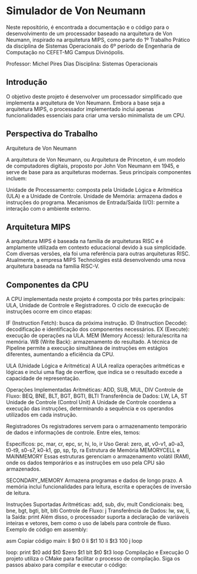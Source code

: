 # Simulador de Von Neumann
Neste repositório, é encontrada a documentação e o código para o desenvolvimento de um processador baseado na arquitetura de Von Neumann, inspirado na arquitetura MIPS, como parte do 1º Trabalho Prático da disciplina de Sistemas Operacionais do 6º período de Engenharia de Computação no CEFET-MG Campus Divinópolis.

Professor: Michel Pires Dias
Disciplina: Sistemas Operacionais

## Introdução

O objetivo deste projeto é desenvolver um processador simplificado que implementa a arquitetura de Von Neumann. Embora a base seja a arquitetura MIPS, o processador implementado inclui apenas funcionalidades essenciais para criar uma versão minimalista de um CPU.

## Perspectiva do Trabalho

Arquitetura de Von Neumann

A arquitetura de Von Neumann, ou Arquitetura de Princeton, é um modelo de computadores digitais, proposto por John Von Neumann em 1945, e serve de base para as arquiteturas modernas. Seus principais componentes incluem:

Unidade de Processamento: composta pela Unidade Lógica e Aritmética (ULA) e a Unidade de Controle.
Unidade de Memória: armazena dados e instruções do programa.
Mecanismos de Entrada/Saída (I/O): permite a interação com o ambiente externo.

## Arquitetura MIPS

A arquitetura MIPS é baseada na família de arquiteturas RISC e é amplamente utilizada em contexto educacional devido à sua simplicidade. Com diversas versões, ela foi uma referência para outras arquiteturas RISC. Atualmente, a empresa MIPS Technologies está desenvolvendo uma nova arquitetura baseada na família RISC-V.

## Componentes da CPU

A CPU implementada neste projeto é composta por três partes principais: ULA, Unidade de Controle e Registradores. O ciclo de execução de instruções ocorre em cinco etapas:

IF (Instruction Fetch): busca da próxima instrução.
ID (Instruction Decode): decodificação e identificação dos componentes necessários.
EX (Execute): execução de operações na ULA.
MEM (Memory Access): leitura/escrita na memória.
WB (Write Back): armazenamento do resultado.
A técnica de Pipeline permite a execução simultânea de instruções em estágios diferentes, aumentando a eficiência da CPU.

ULA (Unidade Lógica e Aritmética)
A ULA realiza operações aritméticas e lógicas e inclui uma flag de overflow, que indica se o resultado excede a capacidade de representação.

Operações Implementadas
Aritméticas: ADD, SUB, MUL, DIV
Controle de Fluxo: BEQ, BNE, BLT, BGT, BGTI, BLTI
Transferência de Dados: LW, LA, ST
Unidade de Controle (Control Unit)
A Unidade de Controle coordena a execução das instruções, determinando a sequência e os operandos utilizados em cada instrução.

Registradores
Os registradores servem para o armazenamento temporário de dados e informações de controle. Entre eles, temos:

Específicos: pc, mar, cr, epc, sr, hi, lo, ir
Uso Geral: zero, at, v0-v1, a0-a3, t0-t9, s0-s7, k0-k1, gp, sp, fp, ra
Estrutura de Memória
MEMORYCELL e MAINMEMORY
Essas estruturas gerenciam o armazenamento volátil (RAM), onde os dados temporários e as instruções em uso pela CPU são armazenados.

SECONDARY_MEMORY
Armazena programas e dados de longo prazo. A memória inclui funcionalidades para leitura, escrita e operações de inversão de leitura.

Instruções Suportadas
Aritméticas: add, sub, div, mult
Condicionais: beq, bne, bgt, bgti, blt, blti
Controle de Fluxo: j
Transferência de Dados: lw, sw, li, la
Saída: print
Além disso, o processador suporta a declaração de variáveis inteiras e vetores, bem como o uso de labels para controle de fluxo.
Exemplo de código em assembly:

asm
Copiar código
main:
  li $t0 0
  li $t1 10
  li $t3 100
  j loop

loop:
  print $t0
  add $t0 $zero $t1
  blt $t0 $t3 loop
Compilação e Execução
O projeto utiliza o CMake para facilitar o processo de compilação. Siga os passos abaixo para compilar e executar o código:
